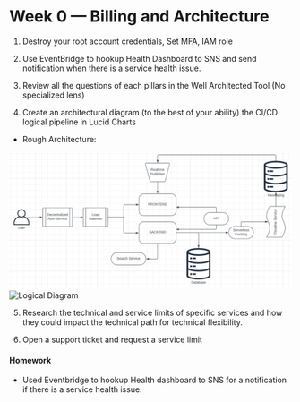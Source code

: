 # Week 0 — Billing and Architecture

1. Destroy your root account credentials, Set MFA, IAM role


2. Use EventBridge to hookup Health Dashboard to SNS and send notification when there is a service health issue.


3. Review all the questions of each pillars in the Well Architected Tool (No specialized lens)


4. Create an architectural diagram (to the best of your ability) the CI/CD logical pipeline in Lucid Charts

- Rough Architecture:


![Napkin Design](../_docs/assets/napkin_design.png)
![Logical Diagram](https://lucid.app/lucidchart/933d1b63-4088-4e7f-8a36-c8fed5c151d5/edit?viewport_loc=-268%2C-93%2C2217%2C1160%2C0_0&invitationId=inv_0a65ae1b-4e5e-4032-9f02-e8d1c9cf7014)


5. Research the technical and service limits of specific services and how they could impact the technical path for technical flexibility.


6. Open a support ticket and request a service limit


#### Homework
- Used Eventbridge to hookup Health dashboard to SNS for a notification if there is a service health issue.